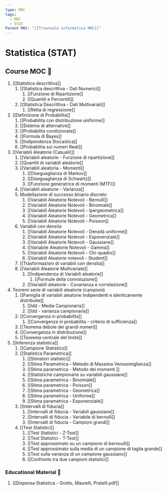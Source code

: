 ```yaml
---
type: MOC
tags:
  - MOC
  - STAT
Parent MOC: "[[Triennale informatica MOC]]"
---
```

# Statistica (STAT)

## Course MOC  📒
1. [[Statistica descrittiva]]
	1. [[Statistica descrittiva - Dati Numerici]]
		1. [[Funzione di Ripartizione]]
		2. [[Quantili e Percentili]]
	2. [[Statistica Descrittiva - Dati Multivariati]]
		1. [[Retta di regressione]]
2. [[Definizione di Probabilita]]
	1. [[Probabilita con distribuzione uniforme]]
	2. [[Sistema di alternative]]
	3. [[Probabilita condizionata]]
	4. [[Formula di Bayes]]
	5. [[Indipendenza Stocastica]]
	6. [[Probabilita sui numeri Reali]]
3. [[Variabili Aleatorie (Casuali)]]
	1. [[Variabili aleatorie - Funzione di ripartizione]]
	2. [[Quantili di variabili aleatorie]]
	3. [[Variabili aleatoria - Momenti]]
		1. [[Diseguaglianza di Markov]]
		2. [[Diseguaglianza di Schwartz]]
		3. [[Funzione generatrice di momenti (MTF)]]
	4. [[Variabili aleatorie - Varianza]]
	5. Modellazione di successo binario discreto
		1. [[Variabili Aleatorie Notevoli - Bernulli]]
		2. [[Variabili Aleatorie Notevoli - Binomiale]]
		3. [[Variabili Aleatorie Notevoli - Ipergeometrica]]
		4. [[Variabili Aleatorie Notevoli - Geometrica]]
		5. [[Variabili Aleatorie Notevoli - Poisson]]
	6. Variabili con densita
		1. [[Variabili Aleatorie Notevoli - Densità uniforme]]
		2. [[Variabili Aleatorie Notevoli - Esponenziale]]
		3. [[Variabili Aleatorie Notevoli - Gaussiane]]
		4. [[Variabile Aleatorie Notevoli - Gamma]]
		5. [[Variabili Aleatorie Notevoli - Chi-quadro]]
		6. [[Variabili Aleatorie notevoli - Student]]
	7. [[Trasformazioni di variabili con densita]]
	8. [[Variabili Aleatorie Multivariate]]
		1. [[Indipendenza di Variabili aleatorie]]
			1. [[Formule della convoluzione]]
		2. [[Variabili aleatorie - Covarianza e correlazione]]
4. Teoremi serie di variabili aleatorie (campioni)
	1. [[Famiglia di variabili aleatorie Indipendenti e identicamente distribuite]]
		1. [[Idd - Media Campionaria]]
		2. [[Idd - varianza campionaria]]
	2. [[Convergenza in probabilita]]
		1. [[Convergenza in probabilita - criterio di sufficienza]]
	3. [[Teorema debole dei grandi numeri]]
	4. [[Convergenza in distribuzione]]
	5. [[Teorema centrale del limite]]
5. [[Inferenza statistica]]
	1. [[Campione Statistico]]
	2. [[Statistica Parametrica]]
		1. [[Stimatori statistici]]
		2. [[Stima Parametrica - Metodo di Massima Verosomiglianza]]
		3. [[Stima parametrica - Metodo dei momenti ]]
		4. [[Statistiche campionarie su variabili gaussiane]]
		5. [[Stima parametrica - Binomiale]]
		6. [[Stima parametrica - Poisson]]
		7. [[Stima parametrica - Geometrica]]
		8. [[Stima parametrica - Uniforme]]
		9. [[Stima parametrica - Esponenziale]]
	3. [[Intervalli di fiducia]]
		1. [[Intervalli di fiducia - Variabili gaussiane]]
		2. [[Intervalli di fiducia - Variabile di bernulli]]
		3. [[Intervalli di fiducia - Campioni grandi]]
	4. [[Test Statistici]]
		1. [[Test Statistici - Z-Test]]
		2. [[Test Statistici - T-Test]]
		3. [[Test approssimato su un campione di bernoulli]]
		4. [[Test approssimato sulla media di un campione di taglia grande]]
		5. [[Test sulla varianza di un campione gaussiano]]
		6. [[Confronto tra due campioni statistici]]

### Educational Material 🧱
1.  [[Dispensa Statistica - Grotto, Maurelli, Pratelli.pdf]]

